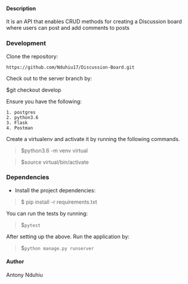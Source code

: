 #### Description

It is an API that enables CRUD methods for creating a Discussion board where users can post and add comments to posts

### Development

Clone the repository: 

```https://github.com/Nduhiu17/Discussion-Board.git```

Check out to the server branch by:

$git checkout develop

Ensure you have the following:

```
1. postgres
2. python3.6
3. Flask
4. Postman
```

Create a virtualenv and activate it by running the following commands.
>$python3.6 -m venv virtual

>$source virtual/bin/activate

### Dependencies
- Install the project dependencies:
> $ pip install -r requirements.txt

You can run the tests by running:

>$```pytest```

After setting up the above. Run the application by:

>$```python manage.py runserver```



#### Author

Antony Nduhiu

